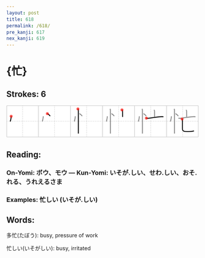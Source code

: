 ```yaml
---
layout: post
title: 618
permalink: /618/
pre_kanji: 617
nex_kanji: 619
---
```


# {忙}

## Strokes: 6

<div class="stroke"><img src="../images/E5BF99.png" /></div>

## Reading:

### On-Yomi: ボウ、モウ &mdash; Kun-Yomi: いそが.しい、せわ.しい、おそ.れる、うれえるさま

### Examples: 忙しい (いそが.しい)

## Words:

多忙(たぼう): busy, pressure of work

忙しい(いそがしい): busy, irritated

